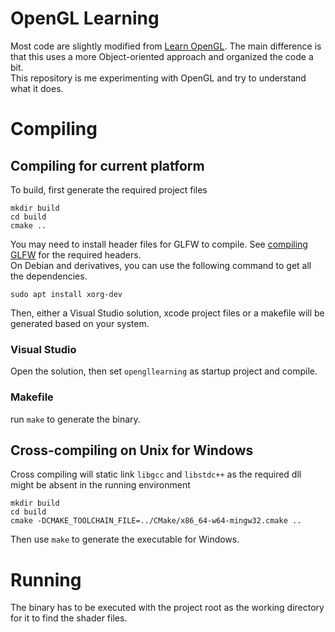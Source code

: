 # OpenGL Learning
Most code are slightly modified from [Learn OpenGL](https://learnopengl.com/). The main difference is that this uses a more Object-oriented approach and organized the code a bit.  
This repository is me experimenting with OpenGL and try to understand what it does.  

# Compiling
## Compiling for current platform
To build, first generate the required project files
```
mkdir build
cd build
cmake ..
```
You may need to install header files for GLFW to compile. See [compiling GLFW](https://www.glfw.org/docs/latest/compile.html) for the required headers.  
On Debian and derivatives, you can use the following command to get all the dependencies.
```
sudo apt install xorg-dev
```
Then, either a Visual Studio solution, xcode project files or a makefile will be generated based on your system.
### Visual Studio
Open the solution, then set `opengllearning` as startup project and compile.
### Makefile
run `make` to generate the binary.
## Cross-compiling on Unix for Windows
Cross compiling will static link `libgcc` and `libstdc++` as the required dll might be absent in the running environment
```
mkdir build
cd build
cmake -DCMAKE_TOOLCHAIN_FILE=../CMake/x86_64-w64-mingw32.cmake ..
```
Then use `make` to generate the executable for Windows.

# Running
The binary has to be executed with the project root as the working directory for it to find the shader files.

